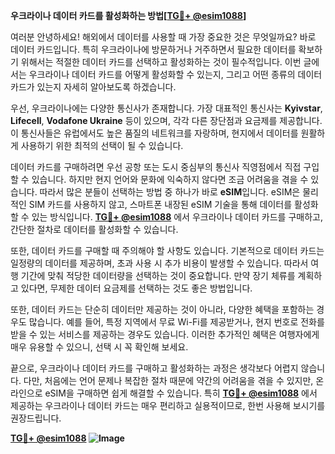 **우크라이나 데이터 카드를 활성화하는 방법[[TG💪+ @esim1088](https://t.me/s/esim1088)]**

여러분 안녕하세요! 해외에서 데이터를 사용할 때 가장 중요한 것은 무엇일까요? 바로 데이터 카드입니다. 특히 우크라이나에 방문하거나 거주하면서 필요한 데이터를 확보하기 위해서는 적절한 데이터 카드를 선택하고 활성화하는 것이 필수적입니다. 이번 글에서는 우크라이나 데이터 카드를 어떻게 활성화할 수 있는지, 그리고 어떤 종류의 데이터 카드가 있는지 자세히 알아보도록 하겠습니다.

우선, 우크라이나에는 다양한 통신사가 존재합니다. 가장 대표적인 통신사는 **Kyivstar**, **Lifecell**, **Vodafone Ukraine** 등이 있으며, 각각 다른 장단점과 요금제를 제공합니다. 이 통신사들은 유럽에서도 높은 품질의 네트워크를 자랑하며, 현지에서 데이터를 원활하게 사용하기 위한 최적의 선택이 될 수 있습니다.

데이터 카드를 구매하려면 우선 공항 또는 도시 중심부의 통신사 직영점에서 직접 구입할 수 있습니다. 하지만 현지 언어와 문화에 익숙하지 않다면 조금 어려움을 겪을 수 있습니다. 따라서 많은 분들이 선택하는 방법 중 하나가 바로 **eSIM**입니다. eSIM은 물리적인 SIM 카드를 사용하지 않고, 스마트폰 내장된 eSIM 기술을 통해 데이터를 활성화할 수 있는 방식입니다. **[TG💪+ @esim1088](https://t.me/s/esim1088)** 에서 우크라이나 데이터 카드를 구매하고, 간단한 절차로 데이터를 활성화할 수 있습니다.

또한, 데이터 카드를 구매할 때 주의해야 할 사항도 있습니다. 기본적으로 데이터 카드는 일정량의 데이터를 제공하며, 초과 사용 시 추가 비용이 발생할 수 있습니다. 따라서 여행 기간에 맞춰 적당한 데이터량을 선택하는 것이 중요합니다. 만약 장기 체류를 계획하고 있다면, 무제한 데이터 요금제를 선택하는 것도 좋은 방법입니다.

또한, 데이터 카드는 단순히 데이터만 제공하는 것이 아니라, 다양한 혜택을 포함하는 경우도 많습니다. 예를 들어, 특정 지역에서 무료 Wi-Fi를 제공받거나, 현지 번호로 전화를 받을 수 있는 서비스를 제공하는 경우도 있습니다. 이러한 추가적인 혜택은 여행자에게 매우 유용할 수 있으니, 선택 시 꼭 확인해 보세요.

끝으로, 우크라이나 데이터 카드를 구매하고 활성화하는 과정은 생각보다 어렵지 않습니다. 다만, 처음에는 언어 문제나 복잡한 절차 때문에 약간의 어려움을 겪을 수 있지만, 온라인으로 eSIM을 구매하면 쉽게 해결할 수 있습니다. 특히 **[TG💪+ @esim1088](https://t.me/s/esim1088)** 에서 제공하는 우크라이나 데이터 카드는 매우 편리하고 실용적이므로, 한번 사용해 보시기를 권장드립니다.

**[TG💪+ @esim1088](https://t.me/s/esim1088) ![Image](https://i.postimg.cc/Y0z9fWf4/image.png)**